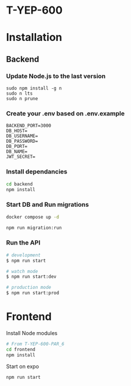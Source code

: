 # T-YEP-600

# Installation

## Backend

### Update Node.js to the last version

```
sudo npm install -g n
sudo n lts
sudo n prune
```

### Create your .env based on .env.example
```dotenv
BACKEND_PORT=3000
DB_HOST=
DB_USERNAME=
DB_PASSWORD=
DB_PORT=
DB_NAME=
JWT_SECRET=
```
### Install dependancies

```sh
cd backend
npm install
```

### Start DB and Run migrations

```bash
docker compose up -d
```

```bash
npm run migration:run
```

### Run the API

```bash
# development
$ npm run start

# watch mode
$ npm run start:dev

# production mode
$ npm run start:prod
```

# Frontend

Install Node modules

```sh
# From T-YEP-600-PAR_6
cd frontend
npm install
```

Start on expo

```sh
npm run start
```
